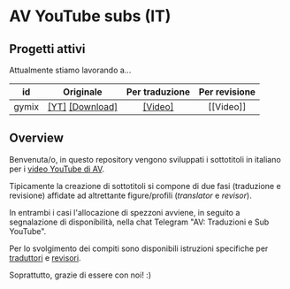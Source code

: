 # AV YouTube subs (IT)

## Progetti attivi

Attualmente stiamo lavorando a...

id   | Originale | Per traduzione | Per revisione 
:---:|:---------:|:--------------:|:-------------:
gymix| [[YT]]( https://youtu.be/3gLOVtbG6QI) [[Download]](https://drive.google.com/file/d/1yvIIdbMMIickTUKoKgK2hd8Csz-h5Mzo/view?usp=sharing)| [[Video]](https://youtu.be/lw53nODhRXU ) | [[Video]] 

<!-- arav| [[YT]]( https://youtu.be/vQe-AGDKyzU) [[Download]](https://drive.google.com/file/d/1NedY0rt7InWwdmg7p8F0K1ilRjTAHHUE/view?usp=sharing)| [[Video]](https://youtu.be/ZTlx0I4qDoo) | [Video]  -->

<!-- hnva2| [[YT]](https://youtu.be/cJ9kGZMbyVw) [[Download]](https://drive.google.com/file/d/1bgxoD6IrdfN507xylHW3ylcZk73GBaIc/view?usp=sharing)| [[Video]](https://youtu.be/Jaok_8MNntQ) | [[Video]](https://youtu.be/GqygCQlP6Ro) | [Video] -->

## Overview

Benvenuta/o, in questo repository vengono sviluppati i sottotitoli in
italiano per i [video YouTube di
AV](https://www.youtube.com/channel/UC7ajaARFH8ASLoh5gffmEkg).

Tipicamente la creazione di sottotitoli si compone di due fasi
(traduzione e revisione) affidate ad altrettante figure/profili
(*translator* e *revisor*).

In entrambi i casi l'allocazione di spezzoni avviene, in seguito a
segnalazione di disponibilità, nella chat Telegram "AV: Traduzioni e
Sub YouTube".

Per lo svolgimento dei compiti sono disponibili istruzioni specifiche per
[traduttori](doc/translate.md) e [revisori](doc/revise.md).

Soprattutto, grazie di essere con noi! :)


